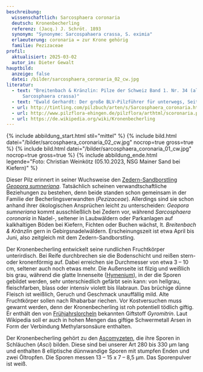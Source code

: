 ```yaml
---
beschreibung:
  wissenschaftlich: Sarcosphaera coronaria
  deutsch: Kronenbecherling
  referenz: (Jacq.) J. Schröt. 1893
  synonym: "Synonyme: Sarcospahaera crassa, S. eximia"
  erlaeuterung: coronaria = zur Krone gehörig
  familie: Pezizaceae
profil:
  aktualisiert: 2025-03-02
  autor_in: Dieter Gewalt
hauptbild:
  anzeige: false
  datei: /bilder/sarcosphaera_coronaria_02_cw.jpg
literatur:
  - text: "Breitenbach & Kränzlin: Pilze der Schweiz Band 1. Nr. 34 (als
      Sarcosphaera crassa)"
  - text: "Ewald Gerhardt: Der große BLV-Pilzführer für unterwegs, Seite 640"
  - url: http://tintling.com/pilzbuch/arten/s/Sarcosphaera_coronaria.html
  - url: http://www.pilzflora-ehingen.de/pilzflora/arthtml/scoronaria.php
  - url: https://de.wikipedia.org/wiki/Kronenbecherling
---
```

{% include abbildung_start.html stil="mittel" %}
{% include bild.html datei="/bilder/sarcosphaera_coronaria_02_cw.jpg" nocrop=true gross=true %}
{% include bild.html datei="/bilder/sarcosphaera_coronaria_01_cw.jpg" nocrop=true gross=true %}
{% include abbildung_ende.html legende="Foto: Christian Weinkötz (05.10.2023, NSG Mainer Sand bei Kiefern)" %}

Dieser Pilz erinnert in seiner Wuchsweise den [Zedern-Sandborstling *Geopora sumneriana*](/pilze/geopora-sumneriana-zedern-sandborstling). Tatsächlich scheinen verwandtschaftliche Beziehungen zu bestehen, denn beide standen schon gemeinsam in der Familie der Becherlingsverwandten (*Pezizaceae*). Allerdings sind sie schon anhand ihrer ökologischen Ansprüchen leicht zu unterscheiden: *Geopora sumneriana* kommt ausschließlich bei Zedern vor, während *Sarcosphaera coronaria* in Nadel-, seltener in Laubwäldern oder Parkanlagen auf kalkhaltigen Böden bei Kiefern, Fichten oder Buchen wächst, lt. *Breitenbach & Kränzlin* gern in Gebirgsnadelwäldern. Erscheinungszeit ist etwa April bis Juni, also zeitgleich mit dem Zedern-Sandborstling.

Der Kronenbecherling entwickelt seine rundlichen Fruchtkörper unterirdisch. Bei Reife durchbrechen sie die Bodenschicht und reißen stern- oder kronenförmig auf. Dabei erreichen sie Durchmesser von etwa 3 – 10 cm, seltener auch noch etwas mehr. Die Außenseite ist filzig und weißlich bis grau, während die glatte Innenseite ([Hymenium](Hymenium "Glossar")), in der die Sporen gebildet werden, sehr unterschiedlich gefärbt sein kann: von hellgrau, fleischfarben, blass oder intensiv violett bis lilabraun. Das brüchige dünne Fleisch ist weißlich, Geruch und Geschmack unauffällig mild. Alte Fruchtkörper sollen nach Rhabarbar riechen. Vor Kostversuchen muss gewarnt werden, denn der Kronenbecherling ist roh potentiell tödlich giftig. Er enthält den von [Frühjahrslorcheln](/pilze/gyromitra-esculenta-frühjahrslorchel) bekannten Giftstoff *Gyromitrin*. Laut Wikipedia soll er auch in hohen Mengen das giftige Schwermetall Arsen in Form der Verbindung Methylarsonsäure enthalten.

Der Kronenbecherling gehört zu den [Ascomyzeten](Ascomyzeten "Glossar"), die ihre Sporen in Schläuchen (*Asci*) bilden. Diese sind bei unserer Art 280 bis 330 µm lang und enthalten 8 elliptische dünnwandige Sporen mit stumpfen Enden und zwei Öltropfen. Die Sporen messen 13 – 15 x 7 – 8,5 µm. Das Sporenpulver ist weiß.